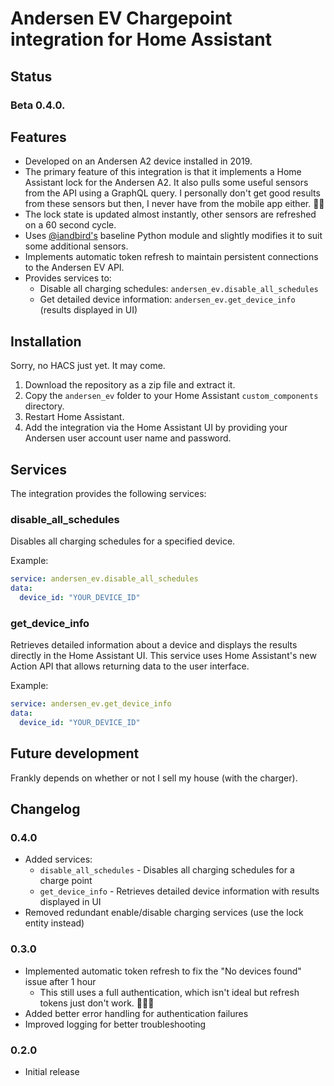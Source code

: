 # Andersen EV Chargepoint integration for Home Assistant

## Status

### Beta 0.4.0.

## Features
* Developed on an Andersen A2 device installed in 2019.
* The primary feature of this integration is that it implements a Home Assistant lock for the Andersen A2. It also pulls some useful sensors from the API using a GraphQL query. I personally don't get good results from these sensors but then, I never have from the mobile app either. 🤷🏻
* The lock state is updated almost instantly, other sensors are refreshed on a 60 second cycle.
* Uses [@iandbird's](https://github.com/IanDBird/konnect) baseline Python module and slightly modifies it to suit some additional sensors.
* Implements automatic token refresh to maintain persistent connections to the Andersen EV API.
* Provides services to:
  * Disable all charging schedules: `andersen_ev.disable_all_schedules`
  * Get detailed device information: `andersen_ev.get_device_info` (results displayed in UI)

## Installation
Sorry, no HACS just yet. It may come.

1. Download the repository as a zip file and extract it.
2. Copy the `andersen_ev` folder to your Home Assistant `custom_components` directory.
3. Restart Home Assistant.
4. Add the integration via the Home Assistant UI by providing your Andersen user account user name and password.

## Services
The integration provides the following services:

### disable_all_schedules
Disables all charging schedules for a specified device.

Example:
```yaml
service: andersen_ev.disable_all_schedules
data:
  device_id: "YOUR_DEVICE_ID"
```

### get_device_info
Retrieves detailed information about a device and displays the results directly in the Home Assistant UI. This service uses Home Assistant's new Action API that allows returning data to the user interface.

Example:
```yaml
service: andersen_ev.get_device_info
data:
  device_id: "YOUR_DEVICE_ID"
```

## Future development
Frankly depends on whether or not I sell my house (with the charger).

## Changelog

### 0.4.0
* Added services:
  * `disable_all_schedules` - Disables all charging schedules for a charge point
  * `get_device_info` - Retrieves detailed device information with results displayed in UI
* Removed redundant enable/disable charging services (use the lock entity instead)

### 0.3.0
* Implemented automatic token refresh to fix the "No devices found" issue after 1 hour
  * This still uses a full authentication, which isn't ideal but refresh tokens just don't work. 🤷🏻‍♂️
* Added better error handling for authentication failures
* Improved logging for better troubleshooting

### 0.2.0
* Initial release